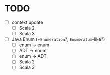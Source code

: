 # TODO

- [ ] context update
  - [ ] Scala 2
  - [ ] Scala 3
- [ ] Java Enum (+`Enumeration`?, `Enumeratum`-like?)
  - [ ] enum -> enum
  - [ ] ADT -> enum
  - [ ] enum -> ADT
  - [ ] Scala 2
  - [ ] Scala 3
